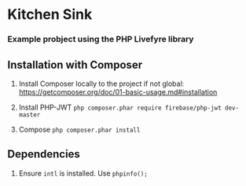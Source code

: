 # Kitchen Sink
### Example probject using the PHP Livefyre library


## Installation with Composer

1. Install Composer locally to the project if not global: https://getcomposer.org/doc/01-basic-usage.md#installation

1. Install PHP-JWT
```php composer.phar require firebase/php-jwt dev-master```

1. Compose
```php composer.phar install```

## Dependencies

1. Ensure ```intl``` is installed. Use ```phpinfo();```
